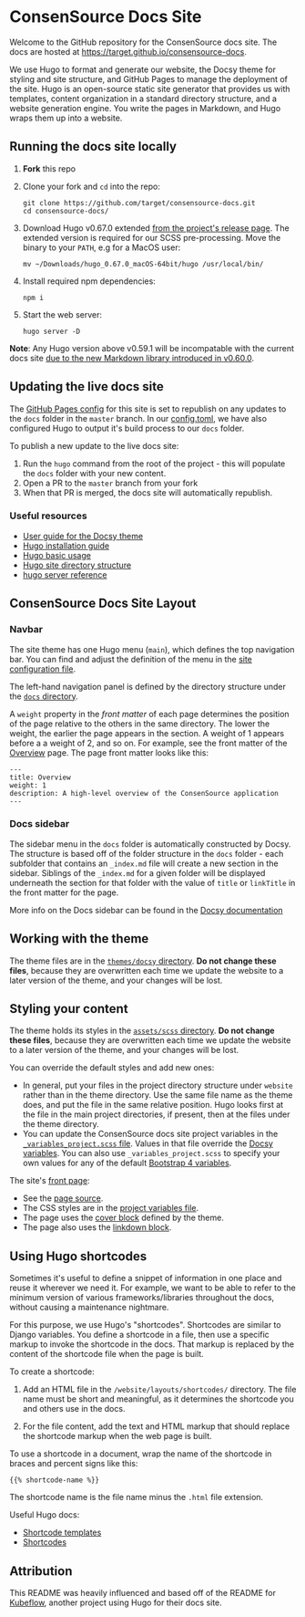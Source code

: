 # ConsenSource Docs Site

Welcome to the GitHub repository for the ConsenSource docs site. The docs are hosted at https://target.github.io/consensource-docs.

We use Hugo to format and generate our website, the Docsy theme for styling and site structure, and GitHub Pages to manage the deployment of the site. Hugo is an open-source static site generator that provides us with templates, content organization in a standard directory structure, and a website generation engine. You write the pages in Markdown, and Hugo wraps them up into a website.

## Running the docs site locally

1. **Fork** this repo
2. Clone your fork and `cd` into the repo:
   ```
   git clone https://github.com/target/consensource-docs.git
   cd consensource-docs/
   ```

3. Download Hugo v0.67.0 extended [from the project's release page](https://github.com/gohugoio/hugo/releases/tag/v0.67.0). The extended version is required for our SCSS pre-processing. Move the binary to your `PATH`, e.g for a MacOS user:
   ```
   mv ~/Downloads/hugo_0.67.0_macOS-64bit/hugo /usr/local/bin/
   ````
4. Install required npm dependencies:
   ```
   npm i
   ```
5. Start the web server:

    ```
    hugo server -D
    ```

**Note**: Any Hugo version above v0.59.1 will be incompatable with the current docs site [due to the new Markdown library introduced in v0.60.0](https://gohugo.io/news/0.60.0-relnotes/).

## Updating the live docs site

The [GitHub Pages config](https://github.com/target/consensource-docs/settings) for this site is set to republish on any updates to the `docs` folder in the `master` branch. 
In our [config.toml](https://github.com/target/consensource-docs/blob/master/config.toml#L3), we have also configured Hugo to output it's build process to our `docs` folder.

To publish a new update to the live docs site:
1. Run the `hugo` command from the root of the project - this will populate the `docs` folder with your new content.
2. Open a PR to the `master` branch from your fork
3. When that PR is merged, the docs site will automatically republish.


### Useful resources
- [User guide for the Docsy theme](https://www.docsy.dev/docs/getting-started/)
- [Hugo installation guide](https://gohugo.io/getting-started/installing/)
- [Hugo basic usage](https://gohugo.io/getting-started/usage/)
- [Hugo site directory structure](https://gohugo.io/getting-started/directory-structure/)
- [hugo server reference](https://gohugo.io/commands/hugo_server/)

## ConsenSource Docs Site Layout

### Navbar
The site theme has one Hugo menu (`main`), which defines the top navigation bar. 
You can find and adjust the definition of the menu in the [site configuration 
file](https://github.com/target/consensource-docs/blob/master/config.toml). 

The left-hand navigation panel is defined by the directory structure under 
the 
[`docs` directory](https://github.com/target/consensource-docs/tree/master/content/docs). 

A `weight` property in the _front matter_ of each page determines the position 
of the page relative to the others in the same directory. The lower the weight,
the earlier the page appears in the section. A weight of 1 appears before a
a weight of 2, and so on. For example, see the front matter of the
[Overview](https://github.com/target/consensource-docs/blob/master/content/docs/Overview/_index.md)
page. The page front matter looks like this:

```
---
title: Overview
weight: 1
description: A high-level overview of the ConsenSource application
---
```

### Docs sidebar

The sidebar menu in the `docs` folder is automatically constructed by Docsy. The structure is based off of the folder structure in the `docs` folder - each subfolder that contains 
an `_index.md` file will create a new section in the sidebar. Siblings of the `_index.md` for a given folder will be displayed underneath the section for that folder with the value of `title` or
`linkTitle` in the front matter for the page.

More info on the Docs sidebar can be found in the [Docsy documentation](https://www.docsy.dev/docs/adding-content/content/#organizing-your-documentation)

## Working with the theme

The theme files are in the 
[`themes/docsy` directory](https://github.com/target/consensource-docs/tree/master/themes/docsy).
**Do not change these files**, because they are overwritten each time we update
the website to a  later version of the theme, and your changes will be lost.

## Styling your content

The theme holds its styles in the 
[`assets/scss` directory](https://github.com/target/consensource-docs/tree/master/assets/scss).
**Do not change these files**, because they are overwritten each time we update
the website to a  later version of the theme, and your changes will be lost.

You can override the default styles and add new ones:

* In general, put your files in the project directory structure under `website` 
  rather than in the theme directory. Use the same file name as the theme does,
  and put the file in the same relative position. Hugo looks first at the file 
  in the main project directories, if present, then at the files under the theme 
  directory.
* You can update the ConsenSource docs site project variables in the 
  [`_variables_project.scss` file](https://github.com/target/consensource-docs/blob/master/assets/scss/_variables_project.scss).
  Values in that file override the
  [Docsy variables](https://github.com/target/consensource-docs/blob/master/themes/docsy/assets/scss/_variables_project.scss).
  You can also use `_variables_project.scss` to specify your own values for any 
  of the default 
  [Bootstrap 4 variables](https://getbootstrap.com/docs/4.0/getting-started/theming/).

The site's [front page](https://www.example.org/):

* See the [page source](https://github.com/target/consensource-docs/blob/master/content/_index.html).
* The CSS styles are in the 
  [project variables file](https://github.com/target/consensource-docs/blob/master/assets/scss/_variables_project.scss).
* The page uses the 
  [cover block](https://www.docsy.dev/docs/adding-content/shortcodes/#blocks-cover) 
  defined by the theme.
* The page also uses the 
  [linkdown block](https://www.docsy.dev/docs/adding-content/shortcodes/#blocks-link-down).

## Using Hugo shortcodes

Sometimes it's useful to define a snippet of information in one place and reuse
it wherever we need it. For example, we want to be able to refer to the minimum
version of various frameworks/libraries throughout the docs, without
causing a maintenance nightmare.

For this purpose, we use Hugo's "shortcodes". Shortcodes are similar to Django
variables. You define a shortcode in a file, then use a specific markup to
invoke the shortcode in the docs. That markup is replaced by the content of the
shortcode file when the page is built.

To create a shortcode:

1. Add an HTML file in  the `/website/layouts/shortcodes/` directory.
   The file name must be short and meaningful, as it determines the shortcode
   you and others use in the docs.

2. For the file content, add the text and HTML markup that should replace the
   shortcode markup when the web page is built.

To use a shortcode in a document, wrap the name of the shortcode in braces and
percent signs like this:

  ```
  {{% shortcode-name %}}
  ```

The shortcode name is the file name minus the `.html` file extension.

Useful Hugo docs:
- [Shortcode templates](https://gohugo.io/templates/shortcode-templates/)
- [Shortcodes](https://gohugo.io/content-management/shortcodes/)

## Attribution

This README was heavily influenced and based off of the README for [Kubeflow](https://github.com/kubeflow/website), another project using Hugo for their docs site.
